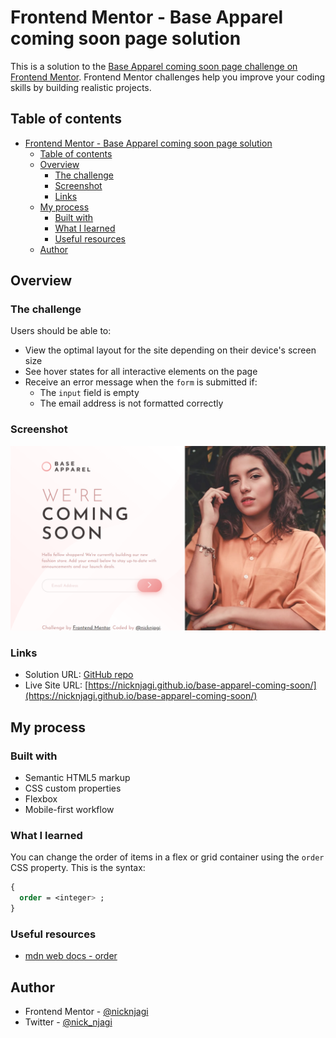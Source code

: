 # Frontend Mentor - Base Apparel coming soon page solution

This is a solution to the [Base Apparel coming soon page challenge on Frontend Mentor](https://www.frontendmentor.io/challenges/base-apparel-coming-soon-page-5d46b47f8db8a7063f9331a0). Frontend Mentor challenges help you improve your coding skills by building realistic projects. 

## Table of contents

- [Frontend Mentor - Base Apparel coming soon page solution](#frontend-mentor---base-apparel-coming-soon-page-solution)
  - [Table of contents](#table-of-contents)
  - [Overview](#overview)
    - [The challenge](#the-challenge)
    - [Screenshot](#screenshot)
    - [Links](#links)
  - [My process](#my-process)
    - [Built with](#built-with)
    - [What I learned](#what-i-learned)
    - [Useful resources](#useful-resources)
  - [Author](#author)

## Overview

### The challenge

Users should be able to:

- View the optimal layout for the site depending on their device's screen size
- See hover states for all interactive elements on the page
- Receive an error message when the `form` is submitted if:
  - The `input` field is empty
  - The email address is not formatted correctly

### Screenshot

![](/images/screenshot.png)

### Links

- Solution URL: [GitHub repo](https://github.com/nicknjagi/base-apparel-coming-soon)
- Live Site URL: [https://nicknjagi.github.io/base-apparel-coming-soon/](https://nicknjagi.github.io/base-apparel-coming-soon/)

## My process

### Built with

- Semantic HTML5 markup
- CSS custom properties
- Flexbox
- Mobile-first workflow


### What I learned

You can change the order of items in a flex or grid container using the `order` CSS property.
This is the syntax:

```css
{
  order = <integer> ;
}
```

### Useful resources

- [mdn web docs - order](https://developer.mozilla.org/en-US/docs/Web/CSS/order)

## Author

- Frontend Mentor - [@nicknjagi](https://www.frontendmentor.io/profile/nicknjagi)
- Twitter - [@nick_njagi](https://www.twitter.com/nick_njagi)


